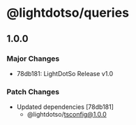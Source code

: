 # @lightdotso/queries

## 1.0.0

### Major Changes

- 78db181: LightDotSo Release v1.0

### Patch Changes

- Updated dependencies [78db181]
  - @lightdotso/tsconfig@1.0.0
